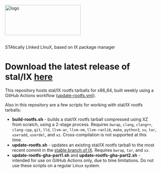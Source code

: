 <picture>
<source media="(prefers-color-scheme: dark)" srcset="https://github.com/stal-ix/stal-ix.github.io/blob/main/images/stalix_dark.png" width="250px" height="100px">
<source media="(prefers-color-scheme: light)" srcset="https://github.com/stal-ix/stal-ix.github.io/blob/main/images/stalix_light.png" width="250px" height="100px">
<img alt="logo" src="https://raw.githubusercontent.com/adouche/stal-ix.github.io/main/images/stalix_light.png" width="250px" height="100px">
</picture>

<br>
<br>

STAtically LInked LInuX, based on IX package manager

# Download the latest release of stal/IX <!--GAMFC-->[here](https://github.com/stal-ix/stalix/releases/tag/20250919)<!--GAMFC-END-->

This repository hosts stal/IX rootfs tarballs for x86_64, built weekly using a GitHub Actions workflow ([update-rootfs.yml](.github/workflows/update-rootfs.yml)).

Also in this repository are a few scripts for working with stal/IX rootfs tarballs:
* **build-rootfs.sh** - builds a stal/IX rootfs tarball compressed using XZ from scratch, using a 2-stage process. Requires `bwrap`, `clang`, `clang++`, `clang-cpp`, `git`, `lld`, `llvm-ar`, `llvm-nm`, `llvm-ranlib`, `make`, `python3`, `su`, `tar`, `useradd`, `userdel`, and `xz`. Cross-compilation is not supported at this time.
* **update-rootfs.sh** - updates an existing stal/IX rootfs tarball to the most recent commit in the [stable branch of IX](https://github.com/stal-ix/ix). Requires `bwrap`, `tar`, and `xz`.
* **update-rootfs-gha-part1.sh** and **update-rootfs-gha-part2.sh** - intended for use on GitHub Actions only, due to time limitations. Do not use these scripts on a regular Linux system.
